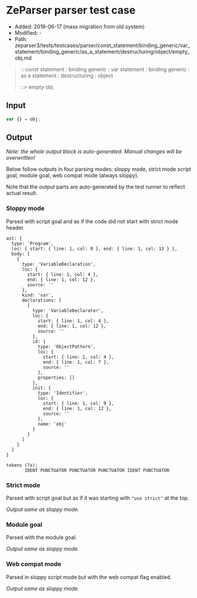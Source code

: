 # ZeParser parser test case

- Added: 2019-06-17 (mass migration from old system)
- Modified: -
- Path: zeparser3/tests/testcases/parser/const_statement/binding_generic/var_statement/binding_generic/as_a_statement/destructuring/object/empty_obj.md

> :: const statement : binding generic : var statement : binding generic : as a statement : destructuring : object
>
> ::> empty obj

## Input

`````js
var {} = obj;
`````

## Output

_Note: the whole output block is auto-generated. Manual changes will be overwritten!_

Below follow outputs in four parsing modes: sloppy mode, strict mode script goal, module goal, web compat mode (always sloppy).

Note that the output parts are auto-generated by the test runner to reflect actual result.

### Sloppy mode

Parsed with script goal and as if the code did not start with strict mode header.

`````
ast: {
  type: 'Program',
  loc: { start: { line: 1, col: 0 }, end: { line: 1, col: 13 } },
  body: [
    {
      type: 'VariableDeclaration',
      loc: {
        start: { line: 1, col: 4 },
        end: { line: 1, col: 12 },
        source: ''
      },
      kind: 'var',
      declarations: [
        {
          type: 'VariableDeclarator',
          loc: {
            start: { line: 1, col: 4 },
            end: { line: 1, col: 12 },
            source: ''
          },
          id: {
            type: 'ObjectPattern',
            loc: {
              start: { line: 1, col: 4 },
              end: { line: 1, col: 7 },
              source: ''
            },
            properties: []
          },
          init: {
            type: 'Identifier',
            loc: {
              start: { line: 1, col: 9 },
              end: { line: 1, col: 12 },
              source: ''
            },
            name: 'obj'
          }
        }
      ]
    }
  ]
}

tokens (7x):
       IDENT PUNCTUATOR PUNCTUATOR PUNCTUATOR IDENT PUNCTUATOR
`````

### Strict mode

Parsed with script goal but as if it was starting with `"use strict"` at the top.

_Output same as sloppy mode._

### Module goal

Parsed with the module goal.

_Output same as sloppy mode._

### Web compat mode

Parsed in sloppy script mode but with the web compat flag enabled.

_Output same as sloppy mode._
